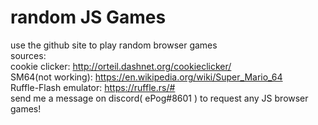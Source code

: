 # random JS Games
use the github site to play random browser games  
sources:  
cookie clicker: http://orteil.dashnet.org/cookieclicker/  
SM64(not working): https://en.wikipedia.org/wiki/Super_Mario_64  
Ruffle-Flash emulator: https://ruffle.rs/#  
send me a message on discord( ePog#8601 ) to request any JS browser games!  
